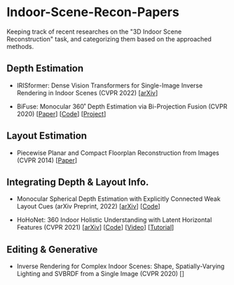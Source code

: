 # Indoor-Scene-Recon-Papers
Keeping track of recent researches on the "3D Indoor Scene Reconstruction" task, and categorizing them based on the approached methods.




## Depth Estimation

* IRISformer: Dense Vision Transformers for Single-Image Inverse Rendering in Indoor Scenes (CVPR 2022) [[arXiv](https://arxiv.org/abs/2206.08423v1)]

* BiFuse: Monocular 360˚ Depth Estimation via Bi-Projection Fusion (CVPR 2020) [[Paper](https://openaccess.thecvf.com/content_CVPR_2020/papers/Wang_BiFuse_Monocular_360_Depth_Estimation_via_Bi-Projection_Fusion_CVPR_2020_paper.pdf)] [[Code](https://github.com/Yeh-yu-hsuan/BiFuse)] [[Project](https://fuenwang.ml/project/bifuse/)]

## Layout Estimation



* Piecewise Planar and Compact Floorplan Reconstruction from Images (CVPR 2014) [[Paper](https://openaccess.thecvf.com/content_cvpr_2014/papers/Cabral_Piecewise_Planar_and_2014_CVPR_paper.pdf)]

## Integrating Depth & Layout Info.

* Monocular Spherical Depth Estimation with Explicitly Connected Weak Layout Cues (arXiv Preprint, 2022) [[arXiv](https://arxiv.org/abs/2206.11358)] [[Code](https://github.com/VCL3D/ExplicitLayoutDepth)]

* HoHoNet: 360 Indoor Holistic Understanding with Latent Horizontal Features (CVPR 2021) [[arXiv](https://arxiv.org/abs/2011.11498)] [[Code](https://github.com/sunset1995/HoHoNet)] [[Video](https://www.youtube.com/watch?v=xXtRaRKmMpA)] [[Tutorial](https://github.com/sunset1995/HoHoNet/blob/master/infer_layout.ipynb)]


## Editing & Generative 


* Inverse Rendering for Complex Indoor Scenes: Shape, Spatially-Varying Lighting and SVBRDF from a Single Image (CVPR 2020) []


